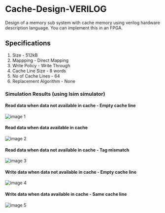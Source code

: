 # Cache-Design-VERILOG
Design of a memory sub system with cache memory using verilog hardware description language. You can implement this in an FPGA. 

## Specifications
  1. Size                  - 512kB
  2. Mappping              - Direct Mapping
  3. Write Policy          - Write Through
  4. Cache Line Size       - 8 words
  5. No of Cache Lines     - 64
  6. Replacement Algorithm - None
  
  ### Simulation Results (using Isim simulator)
  #### Read data when data not available in cache - Empty cache line 
  ![image 1](https://github.com/damithkawshan/Cache-Design-VERILOG/blob/master/simulation%20results/data%20not%20in%20cache.png)
  #### Read data when data available in cache
  ![image 2](https://github.com/damithkawshan/Cache-Design-VERILOG/blob/master/simulation%20results/data%20in%20cache.png)
   #### Read data when data not available in cache - Tag mismatch
  ![image 3](https://github.com/damithkawshan/Cache-Design-VERILOG/blob/master/simulation%20results/no_data_valid_line.png)
   #### Write data when data not available in cache - Empty cache line 
  ![image 4](https://github.com/damithkawshan/Cache-Design-VERILOG/blob/master/simulation%20results/write_data_not_exist_cline.png)
  #### Write data when data available in cache - Same cache line 
  ![image 5](https://github.com/damithkawshan/Cache-Design-VERILOG/blob/master/simulation%20results/write_data_existing_cache_line_same_addr.png)
  

  
